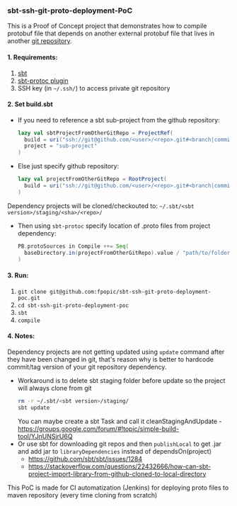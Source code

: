 ### sbt-ssh-git-proto-deployment-PoC

This is a Proof of Concept project that demonstrates how to compile protobuf file
that depends on another external protobuf file that lives in another [git repository](https://github.com/fpopic/github-repo-hosting-protobuf).

#### 1. Requirements:
1.  [sbt](https://www.scala-sbt.org/download.html) 
2.  [sbt-protoc plugin](project/protoc.sbt)
3.  SSH key (in `~/.ssh/`) to access private git repository

#### 2. Set build.sbt
-   If you need to reference a sbt sub-project from the github repository:
    ```scala
    lazy val sbtProjectFromOtherGitRepo = ProjectRef(
      build = uri("ssh://git@github.com/<user>/<repo>.git#<branch|commit|tag>"),
      project = "sub-project"
    )
    ```
-   Else just specify github repository:
    ```scala
    lazy val projectFromOtherGitRepo = RootProject(
      build = uri("ssh://git@github.com/<user>/<repo>.git#<branch|commit|tag>")
    )
    ```
Dependency projects will be cloned/checkouted to:  `~/.sbt/<sbt version>/staging/<sha>/<repo>/`

-   Then using `sbt-protoc` specify location of .proto files from project dependency:
    ```scala
    PB.protoSources in Compile ++= Seq(
      baseDirectory.in(projectFromOtherGitRepo).value / "path/to/folder/where/protos/are"
    )
    ```
    
#### 3. Run:
1. ```git clone git@github.com:fpopic/sbt-ssh-git-proto-deployment-poc.git```
2. ```cd sbt-ssh-git-proto-deployment-poc```
2. ```sbt```
3. ```compile```


#### 4. Notes:
Dependency projects are not getting updated using `update` command after they have been changed in git, 
that's reason why is better to hardcode commit/tag version of your git repository dependency.
- Workaround is to delete sbt staging folder before update so the project will always clone from git
    ```bash
    rm -r ~/.sbt/<sbt version>/staging/
    sbt update 
    ```
    You can maybe create a sbt Task and call it cleanStagingAndUpdate
        - https://groups.google.com/forum/#!topic/simple-build-tool/YJnUNSjrU6Q
- Or use sbt for downloading git repos and then ```publishLocal```  to get .jar and add jar to ```libraryDependencies``` instead of dependsOn(project)
    - https://github.com/sbt/sbt/issues/1284
    - https://stackoverflow.com/questions/22432666/how-can-sbt-project-import-library-from-github-cloned-to-local-directory

This PoC is made for CI automatization (Jenkins) for deploying proto files to maven repository (every time cloning from scratch)
